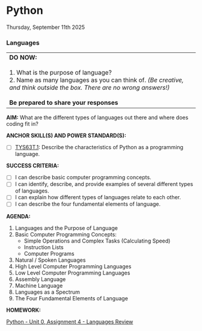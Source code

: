 # Python
Thursday, September 11th 2025

### Languages

<table>
  <tr>
    <td><b>DO NOW:</b><br><br>
    1. What is the purpose of language?<br>
    2. Name as many languages as you can think of.  <i>(Be creative, and think outside the box.  There are no wrong answers!)</i><br><br>
    <b>Be prepared to share your responses</b></td>
  </tr>
</table>

**AIM:** What are the different types of languages out there and where does coding fit in?

**ANCHOR SKILL(S) AND POWER STANDARD(S):** 

 - [ ] <ins>TYS63T.1</ins>: Describe the characteristics of Python as a programming language.

**SUCCESS CRITERIA:**
- [ ] I can describe basic computer programming concepts.
- [ ] I can identify, describe, and provide examples of several different types of languages.
- [ ] I can explain how different types of languages relate to each other.
- [ ] I can describe the four fundamental elements of language.

**AGENDA:**

1. Languages and the Purpose of Language
2. Basic Computer Programming Concepts:
     * Simple Operations and Complex Tasks (Calculating Speed)
     * Instruction Lists 
     * Computer Programs
3. Natural / Spoken Languages
4. High Level Computer Programming Languages
5. Low Level Computer Programming Languages
6. Assembly Language
7. Machine Language
8. Languages as a Spectrum
9. The Four Fundamental Elements of Language

**HOMEWORK:** 

[Python - Unit 0, Assignment 4 - Languages Review](https://github.com/MrJSwotinsky/Python_2025_2026/blob/main/Unit_00_Intro_to_Python/Assignments/Assignment_04_Languages_Review.md)
